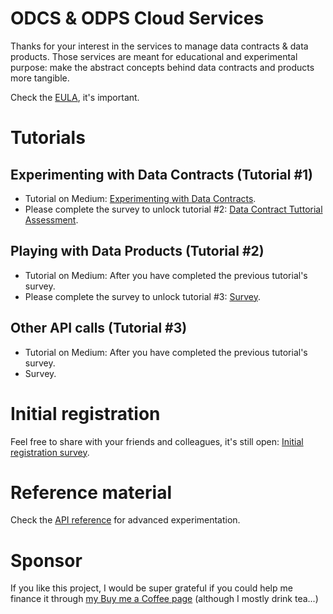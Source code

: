 # ODCS & ODPS Cloud Services

Thanks for your interest in the services to manage data contracts & data products. Those services are meant for educational and experimental purpose: make the abstract concepts behind data contracts and products more tangible.

Check the [EULA](https://github.com/jgpdotai/cloud-services/blob/main/eula.md), it's important.

# Tutorials

## Experimenting with Data Contracts (Tutorial #1)

* Tutorial on Medium: [Experimenting with Data Contracts](https://medium.com/data-mesh-learning/experimenting-with-data-contracts-9d36219e139e).
* Please complete the survey to unlock tutorial #2: [Data Contract Tuttorial Assessment](https://forms.gle/twDduucMy5f8kH1SA).

## Playing with Data Products (Tutorial #2)

* Tutorial on Medium: After you have completed the previous tutorial's survey.
* Please complete the survey to unlock tutorial #3: [Survey](https://forms.gle/kAWAu3K3DQpDhBtMA).

## Other API calls (Tutorial #3)

* Tutorial on Medium: After you have completed the previous tutorial's survey.
* Survey.

# Initial registration

Feel free to share with your friends and colleagues, it's still open: [Initial registration survey](https://jgp.ai/csreg).

# Reference material

Check the [API reference](api-reference.md) for advanced experimentation.

# Sponsor

If you like this project, I would be super grateful if you could help me finance it through [my Buy me a Coffee page](https://buymeacoffee.com/jgperrin) (although I mostly drink tea...)
